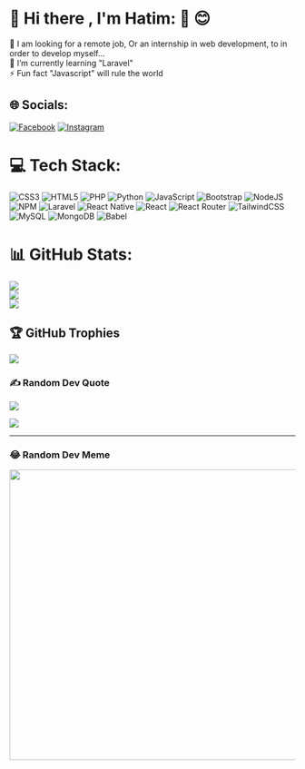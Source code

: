 # 💫 Hi there , I'm Hatim: :wave: :blush:
🤝 I am looking for a remote job, Or an internship in web development, to in order to develop myself...<br>🌱 I’m currently learning "Laravel"<br>⚡ Fun fact "Javascript" will rule the world


## 🌐 Socials:
[![Facebook](https://img.shields.io/badge/Facebook-%231877F2.svg?logo=Facebook&logoColor=white)](https://www.facebook.com/Abodo.Hatim)
[![Instagram](https://img.shields.io/badge/Instagram-%23E4405F.svg?logo=Instagram&logoColor=white)](https://instagram.com/hatim.abodo) 


# 💻 Tech Stack:
![CSS3](https://img.shields.io/badge/css3-%231572B6.svg?style=plastic&logo=css3&logoColor=white) ![HTML5](https://img.shields.io/badge/html5-%23E34F26.svg?style=plastic&logo=html5&logoColor=white) ![PHP](https://img.shields.io/badge/php-%23777BB4.svg?style=plastic&logo=php&logoColor=white) ![Python](https://img.shields.io/badge/python-3670A0?style=plastic&logo=python&logoColor=ffdd54) ![JavaScript](https://img.shields.io/badge/javascript-%23323330.svg?style=plastic&logo=javascript&logoColor=%23F7DF1E) ![Bootstrap](https://img.shields.io/badge/bootstrap-%23563D7C.svg?style=plastic&logo=bootstrap&logoColor=white) ![NodeJS](https://img.shields.io/badge/node.js-6DA55F?style=plastic&logo=node.js&logoColor=white) ![NPM](https://img.shields.io/badge/NPM-%23000000.svg?style=plastic&logo=npm&logoColor=white) ![Laravel](https://img.shields.io/badge/laravel-%23FF2D20.svg?style=plastic&logo=laravel&logoColor=white) ![React Native](https://img.shields.io/badge/react_native-%2320232a.svg?style=plastic&logo=react&logoColor=%2361DAFB) ![React](https://img.shields.io/badge/react-%2320232a.svg?style=plastic&logo=react&logoColor=%2361DAFB) ![React Router](https://img.shields.io/badge/React_Router-CA4245?style=plastic&logo=react-router&logoColor=white) ![TailwindCSS](https://img.shields.io/badge/tailwindcss-%2338B2AC.svg?style=plastic&logo=tailwind-css&logoColor=white) ![MySQL](https://img.shields.io/badge/mysql-%2300f.svg?style=plastic&logo=mysql&logoColor=white) ![MongoDB](https://img.shields.io/badge/MongoDB-%234ea94b.svg?style=plastic&logo=mongodb&logoColor=white) ![Babel](https://img.shields.io/badge/Babel-F9DC3e?style=plastic&logo=babel&logoColor=black)
# 📊 GitHub Stats:
![](https://github-readme-stats.vercel.app/api?username=Abodo-Hatim&theme=blue-green&hide_border=false&include_all_commits=true&count_private=true)<br/>
![](https://github-readme-streak-stats.herokuapp.com/?user=Abodo-Hatim&theme=blue-green&hide_border=false)<br/>
![](https://github-readme-stats.vercel.app/api/top-langs/?username=Abodo-Hatim&theme=blue-green&hide_border=false&include_all_commits=true&count_private=true&layout=compact)

## 🏆 GitHub Trophies
![](https://github-profile-trophy.vercel.app/?username=Abodo-Hatim&theme=algolia&no-frame=false&no-bg=false&margin-w=4)

### ✍️ Random Dev Quote
![](https://quotes-github-readme.vercel.app/api?type=vetical&theme=radical)


[![](https://visitcount.itsvg.in/api?id=ABODO-HATIM&icon=5&color=9)](https://visitcount.itsvg.in)

<!-- Proudly created with GPRM ( https://gprm.itsvg.in ) -->
---
### 😂 Random Dev Meme
<img src="https://memes.com/m/1pEywqpJ14j/" width="512px"/>
